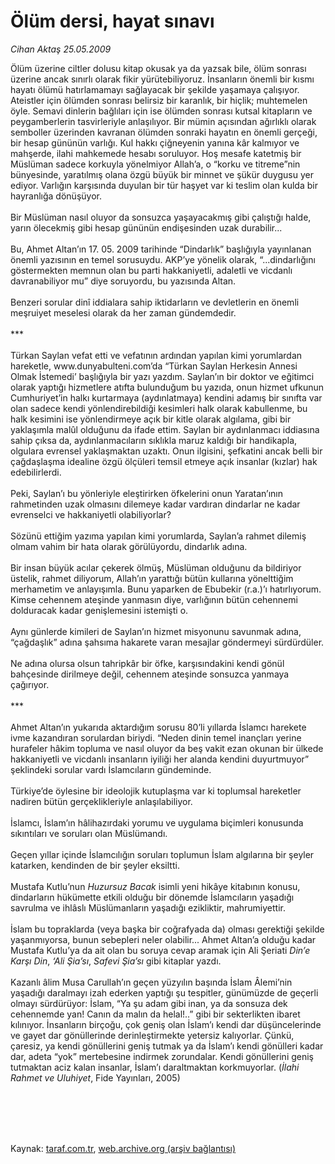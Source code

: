 # Ölüm dersi, hayat sınavı

*Cihan Aktaş 25.05.2009*

<div class="taraf_structure_2col_1zq">
<div class="margen_n">



 <p>Ölüm üzerine ciltler dolusu kitap okusak ya da yazsak bile, ölüm sonrası üzerine ancak sınırlı olarak fikir yürütebiliyoruz. İnsanların önemli bir kısmı hayatı ölümü hatırlamamayı sağlayacak bir şekilde yaşamaya çalışıyor. Ateistler için ölümden sonrası belirsiz bir karanlık, bir hiçlik; muhtemelen öyle. Semavi dinlerin bağlıları için ise ölümden sonrası kutsal kitapların ve peygamberlerin tasvirleriyle anlaşılıyor. Bir mümin açısından ağırlıklı olarak semboller üzerinden kavranan ölümden sonraki hayatın en önemli gerçeği, bir hesap gününün varlığı. Kul hakkı çiğneyenin yanına kâr kalmıyor ve mahşerde, ilahi mahkemede hesabı soruluyor. Hoş mesafe katetmiş bir Müslüman sadece korkuyla yönelmiyor Allah’a, o “korku ve titreme”nin bünyesinde, yaratılmış olana özgü büyük bir minnet ve şükür duygusu yer ediyor. Varlığın karşısında duyulan bir tür haşyet var ki teslim olan kulda bir hayranlığa dönüşüyor. <br/><br/>Bir Müslüman nasıl oluyor da sonsuzca yaşayacakmış gibi çalıştığı halde, yarın ölecekmiş gibi hesap gününün endişesinden uzak durabilir... <br/><br/>Bu, Ahmet Altan’ın 17. 05. 2009 tarihinde “Dindarlık” başlığıyla yayınlanan önemli yazısının en temel sorusuydu. AKP’ye yönelik olarak, “...dindarlığını göstermekten memnun olan bu parti hakkaniyetli, adaletli ve vicdanlı davranabiliyor mu” diye soruyordu, bu yazısında Altan. <br/><br/>Benzeri sorular dinî iddialara sahip iktidarların ve devletlerin en önemli meşruiyet meselesi olarak da her zaman gündemdedir. <br/><br/>*** <br/><br/>Türkan Saylan vefat etti ve vefatının ardından yapılan kimi yorumlardan hareketle, www.dunyabulteni.com’da “Türkan Saylan Herkesin Annesi Olmak İstemedi’ başlığıyla bir yazı yazdım. Saylan’ın bir doktor ve eğitimci olarak yaptığı hizmetlere atıfta bulunduğum bu yazıda, onun hizmet ufkunun Cumhuriyet’in halkı kurtarmaya (aydınlatmaya) kendini adamış bir sınıfta var olan sadece kendi yönlendirebildiği kesimleri halk olarak kabullenme, bu halk kesimini ise yönlendirmeye açık bir kitle olarak algılama, gibi bir yaklaşımla malûl olduğunu da ifade ettim. Saylan bir aydınlanmacı iddiasına sahip çıksa da, aydınlanmacıların sıklıkla maruz kaldığı bir handikapla, olgulara evrensel yaklaşmaktan uzaktı. Onun ilgisini, şefkatini ancak belli bir çağdaşlaşma idealine özgü ölçüleri temsil etmeye açık insanlar (kızlar) hak edebilirlerdi. <br/><br/>Peki, Saylan’ı bu yönleriyle eleştirirken öfkelerini onun Yaratan’ının rahmetinden uzak olmasını dilemeye kadar vardıran dindarlar ne kadar evrenselci ve hakkaniyetli olabiliyorlar? <br/><br/>Sözünü ettiğim yazıma yapılan kimi yorumlarda, Saylan’a rahmet dilemiş olmam vahim bir hata olarak görülüyordu, dindarlık adına. <br/><br/>Bir insan büyük acılar çekerek ölmüş, Müslüman olduğunu da bildiriyor üstelik, rahmet diliyorum, Allah’ın yarattığı bütün kullarına yönelttiğim merhametim ve anlayışımla. Bunu yaparken de Ebubekir (r.a.)’ı hatırlıyorum. Kimse cehennem ateşinde yanmasın diye, varlığının bütün cehennemi dolduracak kadar genişlemesini istemişti o. <br/><br/>Aynı günlerde kimileri de Saylan’ın hizmet misyonunu savunmak adına, “çağdaşlık” adına şahsıma hakarete varan mesajlar göndermeyi sürdürdüler. <br/><br/>Ne adına olursa olsun tahripkâr bir öfke, karşısındakini kendi gönül bahçesinde dirilmeye değil, cehennem ateşinde sonsuzca yanmaya çağırıyor. <br/><br/>*** <br/><br/>Ahmet Altan’ın yukarıda aktardığım sorusu 80’li yıllarda İslamcı harekete ivme kazandıran sorulardan biriydi. “Neden dinin temel inançları yerine hurafeler hâkim topluma ve nasıl oluyor da beş vakit ezan okunan bir ülkede hakkaniyetli ve vicdanlı insanların iyiliği her alanda kendini duyurtmuyor” şeklindeki sorular vardı İslamcıların gündeminde. <br/><br/>Türkiye’de öylesine bir ideolojik kutuplaşma var ki toplumsal hareketler nadiren bütün gerçeklikleriyle anlaşılabiliyor. <br/><br/>İslamcı, İslam’ın hâlihazırdaki yorumu ve uygulama biçimleri konusunda sıkıntıları ve soruları olan Müslümandı. <br/><br/>Geçen yıllar içinde İslamcılığın soruları toplumun İslam algılarına bir şeyler katarken, kendinden de bir şeyler eksiltti. <br/><br/>Mustafa Kutlu’nun <i>Huzursuz Bacak</i> isimli yeni hikâye kitabının konusu, dindarların hükümette etkili olduğu bir dönemde İslamcıların yaşadığı savrulma ve ihlâslı Müslümanların yaşadığı ezikliktir, mahrumiyettir. <br/><br/>İslam bu topraklarda (veya başka bir coğrafyada da) olması gerektiği şekilde yaşanmıyorsa, bunun sebepleri neler olabilir... Ahmet Altan’a olduğu kadar Mustafa Kutlu’ya da ait olan bu soruya cevap aramak için Ali Şeriati <i>Din’e Karşı Din</i>, <i>‘Ali Şia’sı</i>, <i>Safevi Şia’sı</i> gibi kitaplar yazdı. <br/><br/>Kazanlı âlim Musa Carullah’ın geçen yüzyılın başında İslam Âlemi’nin yaşadığı daralmayı izah ederken yaptığı şu tespitler, günümüzde de geçerli olmayı sürdürüyor: İslam, “Ya şu adam gibi inan, ya da sonsuza dek cehennemde yan! Canın da malın da helal!..” gibi bir sekterlikten ibaret kılınıyor. İnsanların birçoğu, çok geniş olan İslam’ı kendi dar düşüncelerinde ve gayet dar gönüllerinde derinleştirmekte yetersiz kalıyorlar. Çünkü, çaresiz, ya kendi gönüllerini geniş tutmak ya da İslam’ı kendi gönülleri kadar dar, adeta “yok” mertebesine indirmek zorundalar. Kendi gönüllerini geniş tutmaktan aciz kalan insanlar, İslam’ı daraltmaktan korkmuyorlar. (<i>İlahi Rahmet ve Uluhiyet</i>, Fide Yayınları, 2005) </p>
<br/>
<br/>
<br/>



<br/>


<div id="taraf_not">
</div>

</div>


</div>

Kaynak: [taraf.com.tr](http://www.taraf.com.tr:80/makale/5705.htm), [web.archive.org (arşiv bağlantısı)](http://web.archive.org/web/20090825164203/http://www.taraf.com.tr:80/makale/5705.htm)
